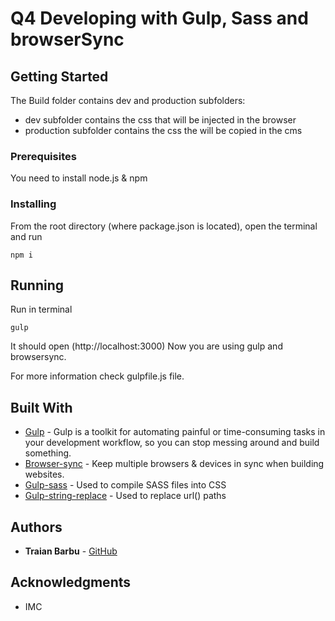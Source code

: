 # Q4 Developing with Gulp, Sass and browserSync

## Getting Started

The Build folder contains dev and production subfolders:
* dev subfolder contains the css that will be injected in the browser
* production subfolder contains the css the will be copied in the cms

### Prerequisites

You need to install node.js & npm

### Installing

From the root directory (where package.json is located), open the terminal and run

```
npm i
```

## Running

Run in terminal

```
gulp
```

It should open (http://localhost:3000)
Now you are using gulp and browsersync.

For more information check gulpfile.js file.

## Built With

* [Gulp](https://gulpjs.com/) - Gulp is a toolkit for automating painful or time-consuming tasks in your development workflow, so you can stop messing around and build something.
* [Browser-sync](https://www.npmjs.com/package/browser-sync) - Keep multiple browsers & devices in sync when building websites.
* [Gulp-sass](https://www.npmjs.com/package/gulp-sass) - Used to compile SASS files into CSS
* [Gulp-string-replace](https://www.npmjs.com/package/gulp-string-replace) - Used to replace url() paths

## Authors

* **Traian Barbu** - [GitHub](https://github.com/TraianBrb)

## Acknowledgments

* IMC
